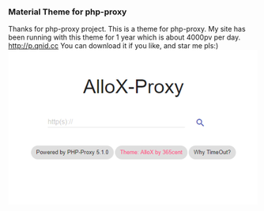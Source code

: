 ### Material Theme for php-proxy
Thanks for php-proxy project.
This is a theme for php-proxy.
My site has been running with this theme for 1 year which is about 4000pv per day.
http://p.qnid.cc
You can download it if you like, and star me pls:)
![Preview](preview.png)
